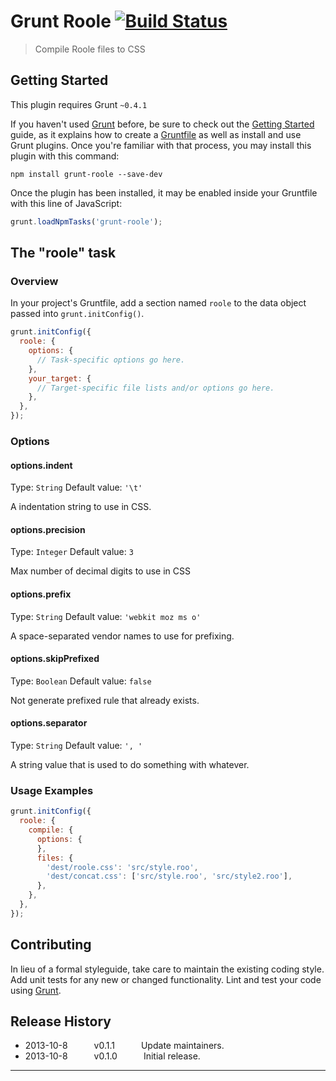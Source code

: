 # Grunt Roole [![Build Status](https://travis-ci.org/chrisenytc/grunt-roole.png?branch=master)](https://travis-ci.org/chrisenytc/grunt-roole)

> Compile Roole files to CSS

## Getting Started
This plugin requires Grunt `~0.4.1`

If you haven't used [Grunt](http://gruntjs.com/) before, be sure to check out the [Getting Started](http://gruntjs.com/getting-started) guide, as it explains how to create a [Gruntfile](http://gruntjs.com/sample-gruntfile) as well as install and use Grunt plugins. Once you're familiar with that process, you may install this plugin with this command:

```shell
npm install grunt-roole --save-dev
```

Once the plugin has been installed, it may be enabled inside your Gruntfile with this line of JavaScript:

```js
grunt.loadNpmTasks('grunt-roole');
```

## The "roole" task

### Overview
In your project's Gruntfile, add a section named `roole` to the data object passed into `grunt.initConfig()`.

```js
grunt.initConfig({
  roole: {
    options: {
      // Task-specific options go here.
    },
    your_target: {
      // Target-specific file lists and/or options go here.
    },
  },
});
```
### Options

#### options.indent
Type: `String`
Default value: `'\t'`

A indentation string to use in CSS.

#### options.precision
Type: `Integer`
Default value: `3`

Max number of decimal digits to use in CSS

#### options.prefix
Type: `String`
Default value: `'webkit moz ms o'`

A space-separated vendor names to use for prefixing.

#### options.skipPrefixed
Type: `Boolean`
Default value: `false`

Not generate prefixed rule that already exists.

#### options.separator
Type: `String`
Default value: `', '`

A string value that is used to do something with whatever.

### Usage Examples

```js
grunt.initConfig({
  roole: {
    compile: {
      options: {
      },
      files: {
        'dest/roole.css': 'src/style.roo',
        'dest/concat.css': ['src/style.roo', 'src/style2.roo'],
      },
    },
  },
});
```

## Contributing
In lieu of a formal styleguide, take care to maintain the existing coding style. Add unit tests for any new or changed functionality. Lint and test your code using [Grunt](http://gruntjs.com/).

## Release History

 * 2013-10-8   v0.1.1   Update maintainers.
 * 2013-10-8   v0.1.0   Initial release.

---
